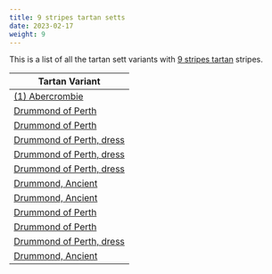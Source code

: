 ```yaml
---
title: 9 stripes tartan setts
date: 2023-02-17
weight: 9
---
```

This is a list of all the tartan sett variants with [9 stripes tartan](/stripes/stripes9/) stripes.

| Tartan Variant |
|---------------|
| [(1) Abercrombie](/tartans/lp/27/w2/lp14/k14/n4/k4/n4/k4/n/27/)||
| [Drummond of Perth](/tartans/ln/4/b8/k8/r20/g42/ln4/k8/y4/r/102/)||
| [Drummond of Perth](/tartans/ln/2/ba4/b6/r16/g32/y2/b6/ln2/r/72/)||
| [Drummond of Perth, dress](/tartans/ln/2/n10/k10/r10/ln30/n2/k4/y2/r/80/)||
| [Drummond of Perth, dress](/tartans/ln/6/n14/na12/r20/ln50/n6/na12/y6/r/134/)||
| [Drummond of Perth, dress](/tartans/ln/6/b14/n14/r20/ln48/b6/n14/y6/r/82/)||
| [Drummond, Ancient](/tartans/ln/2/b2/k2/r4/g14/b2/k4/y2/r/38/)||
| [Drummond, Ancient](/tartans/ln/2/ba6/b6/r12/g26/ln2/b6/y2/r/76/)||
| [Drummond of Perth](/tartans/dr/72/n2/db6/lg2/dg32/dr16/db6/b4/n/2/)||
| [Drummond of Perth](/tartans/ln/2/ba4/b6/r16/g32/y2/b6/ln2/r/72/)||
| [Drummond of Perth, dress](/tartans/ln/6/n14/na12/r20/ln50/n6/na12/y6/r/134/)||
| [Drummond, Ancient](/tartans/ln/2/ba6/b6/r12/g26/ln2/b6/y2/r/76/)||
